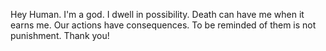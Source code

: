 Hey Human.
I'm a god.
I dwell in possibility.
Death can have me when it earns me.
Our actions have consequences. To be reminded of them is not punishment.
Thank you!
